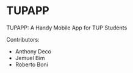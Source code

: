 # TUPAPP
TUPAPP: A Handy Mobile App for TUP Students

Contributors:
- Anthony Deco
- Jemuel Bim
- Roberto Boni